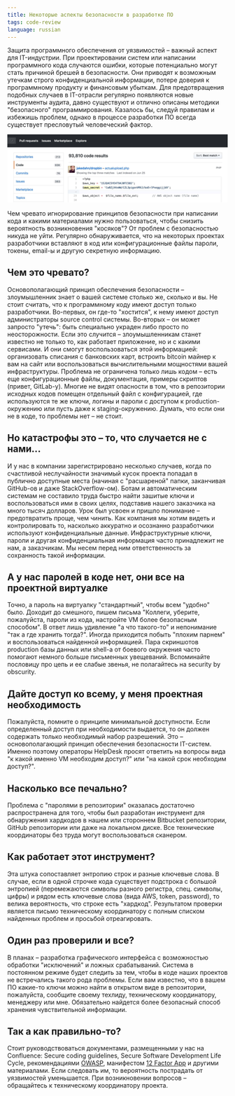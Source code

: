 ```yaml
---
title: Некоторые аспекты безопасности в разработке ПО
tags: code-review
language: russian
---
```


Защита программного обеспечения от уязвимостей – важный аспект для IT-индустрии. При проектировании систем или написании программного кода случаются ошибки, которые потенциально могут стать причиной брешей в безопасности. Они приводят к возможным утечкам строго конфиденциальной информации, потере доверия к программному продукту и финансовым убыткам. Для предотвращения подобных случаев в IT-отрасли регулярно появляются новые инструменты аудита, давно существуют и отлично описаны методики "безопасного" программирования. Казалось бы, следуй правилам и избежишь проблем, однако в процессе разработки ПО всегда существует пресловутый человеческий фактор.

<!--more-->

<img src="/images/security/logo.jpg" class="center full"/>

Чем чревато игнорирование принципов безопасности при написании кода и какими материалами нужно пользоваться, чтобы снизить вероятность возникновения "косяков"? От проблем с безопасностью никуда не уйти. Регулярно обнаруживается, что на некоторых проектах разработчики вставляют в код или конфигурационные файлы пароли, токены, email-ы и другую секретную информацию.

## Чем это чревато?

Основополагающий принцип обеспечения безопасности – злоумышленник знает о вашей системе столько же, сколько и вы. Не стоит считать, что к программному коду имеют доступ только разработчики. Во-первых, он где-то "хостится", к нему имеют доступ администраторы source control системы. Во-вторых – он может запросто "утечь": быть специально украден либо просто по неосторожности. Если это случится – злоумышленникам станет известно не только то, как работает приложение, но и с какими сервисами. И они смогут воспользоваться этой информацией: организовать списания с банковских карт, встроить bitcoin майнер к вам на сайт или воспользоваться вычислительными мощностями вашей инфраструктуры. Проблема не ограничена только лишь кодом – есть еще конфигурационные файлы, документация, примеры скриптов (привет, GitLab-у). Многие не видят опасности в том, что в репозитории исходных кодов помещен отдельный файл с конфигурацией, где используются те же ключи, логины и пароли с доступом к production-окружению или пусть даже к staging-окружению. Думать, что если они не в коде, то проблемы нет – не стоит.

## Но катастрофы это – то, что случается не с нами...

И у нас в компании зарегистрировано несколько случаев, когда по счастливой неслучайности значимый кусок проекта попадал в публично доступные места (начиная с "расшареной" папки, заканчивая GitHub-ов и даже StackOverflow-ом). Ботам и автоматическим системам не составило труда быстро найти зашитые ключи и воспользоваться ими в своих целях, подставив нашего заказчика на много тысяч долларов. Урок был усвоен и пришло понимание – предотвратить проще, чем чинить. Как компания мы хотим видеть и контролировать то, насколько аккуратно и осознанно разработчики используют конфиденциальные данные. Инфраструктурные ключи, пароли и другая конфиденциальная информация часто принадлежит не нам, а заказчикам. Мы несем перед ним ответственность за сохранность такой информации.

## А у нас паролей в коде нет, они все на проектной виртуалке

Точно, а пароль на виртуалку "стандартный", чтобы всем "удобно" было. Доходит до смешного, пишем письма "Коллеги, уберите, пожалуйста, пароли из кода, настройте VM более безопасным способом". В ответ лишь удивление "а что такого-то" и непонимание "так а где хранить тогда?". Иногда приходится побыть "плохим парнем" и воспользоваться найденной информацией. Пара скриншотов production базы данных или shell-а от боевого окружения часто помогают немного больше письменных увещеваний. Вспоминайте пословицу про цепь и ее слабые звенья, не полагайтесь на security by obscurity.

## Дайте доступ ко всему, у меня проектная необходимость

Пожалуйста, помните о принципе минимальной доступности. Если определенный доступ при необходимости выдается, то он должен содержать только необходимый набор разрешений. Это – основополагающий принцип обеспечения безопасности IT-систем. Именно поэтому операторы HelpDesk просят ответить на вопросы вида "к какой именно VM необходим доступ?" или "на какой срок необходим доступ?".

## Насколько все печально?

Проблема с "паролями в репозитории" оказалась достаточно распространена для того, чтобы был разработан инструмент для обнаружения хардкодов в нашем или стороннем Bitbucket репозитории, GitHub репозитории или даже на локальном диске. Все технические координаторы без труда могут воспользоваться сканером.

## Как работает этот инструмент?

Эта штука сопоставляет энтропию строк и разные ключевые слова. В случае, если в одной строчке кода существует подстрока с большой энтропией (перемежаются символы разного регистра, спец. символы, цифры) и рядом есть ключевые слова (вида AWS, token, password), то велика вероятность, что строке есть "хардкод". Результатом проверки является письмо техническому координатору с полным списком найденных проблем и просьбой отреагировать.

## Один раз проверили и все?

В планах – разработка графического интерфейса с возможностью обработки "исключений" и ложных срабатываний. Система в постоянном режиме будет следить за тем, чтобы в коде наших проектов не встречались такого рода проблемы. Если вам известно, что в вашем ПО какие-то ключи можно найти в открытом виде в репозитории, пожалуйста, сообщите своему техлиду, техническому координатору, менеджеру или мне. Обязательно найдется более безопасный способ хранения чувствительной информации.

## Так а как правильно-то?

Стоит руководствоваться документами, размещенными у нас на Confluence: Secure coding guidelines, Secure Software Development Life Cycle, рекомендациями [OWASP](https://owasp.org), манифестом [12 Factor App](https://12factor.net) и другими материалами. Если следовать им, то вероятность пострадать от уязвимостей уменьшается. При возникновении вопросов – обращайтесь к техническому координатору проекта.
